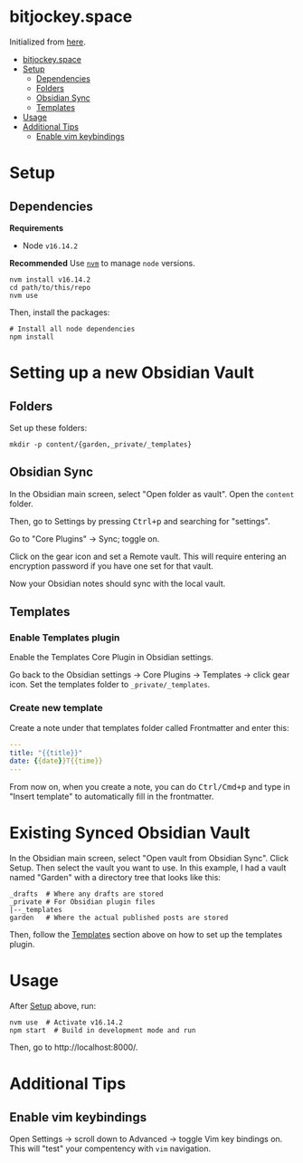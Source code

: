 # bitjockey.space

Initialized from [here](https://dev.to/bathrobe/creating-a-diy-digital-garden-with-obsidian-and-gatsby-378e).

- [bitjockey.space](#bitjockeyspace)
- [Setup](#setup)
  - [Dependencies](#dependencies)
  - [Folders](#folders)
  - [Obsidian Sync](#obsidian-sync)
  - [Templates](#templates)
- [Usage](#usage)
- [Additional Tips](#additional-tips)
  - [Enable vim keybindings](#enable-vim-keybindings)

# Setup

## Dependencies

**Requirements**
- Node `v16.14.2`

**Recommended** Use [`nvm`](https://github.com/nvm-sh/nvm) to manage `node` versions.

```shell
nvm install v16.14.2
cd path/to/this/repo
nvm use
```

Then, install the packages:

```shell
# Install all node dependencies
npm install
```

# Setting up a new Obsidian Vault
## Folders

Set up these folders:

```shell
mkdir -p content/{garden,_private/_templates}
```

## Obsidian Sync

In the Obsidian main screen, select "Open folder as vault". Open the `content` folder.

Then, go to Settings by pressing <kbd>Ctrl+p</kbd> and searching for "settings".

Go to "Core Plugins" -> Sync; toggle on.

Click on the gear icon and set a Remote vault. This will require entering an encryption password if you have one set for that vault.

Now your Obsidian notes should sync with the local vault.

## Templates

### Enable Templates plugin

Enable the Templates Core Plugin in Obsidian settings.

Go back to the Obsidian settings -> Core Plugins -> Templates -> click gear icon. Set the templates folder to `_private/_templates`.

### Create new template

Create a note under that templates folder called Frontmatter and enter this:

```yaml
---
title: "{{title}}"
date: {{date}}T{{time}}
---
```

From now on, when you create a note, you can do <kbd>Ctrl/Cmd+p</kbd> and type in "Insert template" to automatically fill in the frontmatter.

# Existing Synced Obsidian Vault

In the Obsidian main screen, select "Open vault from Obsidian Sync". Click Setup. Then select the vault you want to use. In this example, I had a vault named "Garden" with a directory tree that looks like this:

```
_drafts  # Where any drafts are stored
_private # For Obsidian plugin files
|--_templates
garden   # Where the actual published posts are stored
```

Then, follow the [Templates](#enable-templates-plugin) section above on how to set up the templates plugin.

# Usage

After [Setup](#setup) above, run:

```shell
nvm use  # Activate v16.14.2
npm start  # Build in development mode and run
```

Then, go to http://localhost:8000/.

# Additional Tips

## Enable vim keybindings

Open Settings -> scroll down to Advanced -> toggle Vim key bindings on. This will "test" your compentency with `vim` navigation.
